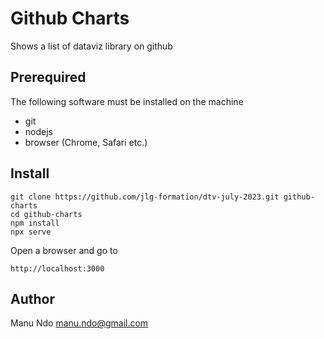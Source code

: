 # Github Charts

Shows a list of dataviz library on github

## Prerequired

The following software must be installed on the machine

- git
- nodejs
- browser (Chrome, Safari etc.)

## Install

```
git clone https://github.com/jlg-formation/dtv-july-2023.git github-charts
cd github-charts
npm install
npx serve

```

Open a browser and go to

```
http://localhost:3000

```

## Author

Manu Ndo <manu.ndo@gmail.com>
